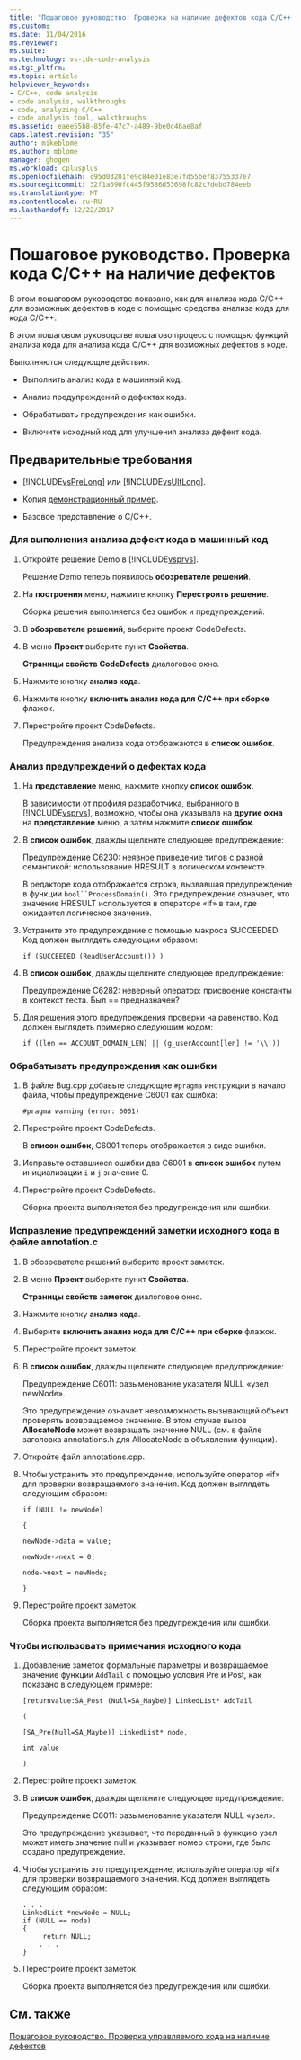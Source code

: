 ```yaml
---
title: "Пошаговое руководство: Проверка на наличие дефектов кода C/C++ | Документы Microsoft"
ms.custom: 
ms.date: 11/04/2016
ms.reviewer: 
ms.suite: 
ms.technology: vs-ide-code-analysis
ms.tgt_pltfrm: 
ms.topic: article
helpviewer_keywords:
- C/C++, code analysis
- code analysis, walkthroughs
- code, analyzing C/C++
- code analysis tool, walkthroughs
ms.assetid: eaee55b8-85fe-47c7-a489-9be0c46ae8af
caps.latest.revision: "35"
author: mikeblome
ms.author: mblome
manager: ghogen
ms.workload: cplusplus
ms.openlocfilehash: c95d03201fe9c84e01e83e7fd55bef83755337e7
ms.sourcegitcommit: 32f1a690fc445f9586d53698fc82c7debd784eeb
ms.translationtype: MT
ms.contentlocale: ru-RU
ms.lasthandoff: 12/22/2017
---
```

# <a name="walkthrough-analyzing-cc-code-for-defects"></a>Пошаговое руководство. Проверка кода C/C++ на наличие дефектов
В этом пошаговом руководстве показано, как для анализа кода C/C++ для возможных дефектов в коде с помощью средства анализа кода для кода C/C++.  
  
 В этом пошаговом руководстве пошагово процесс с помощью функций анализа кода для анализа кода C/C++ для возможных дефектов в коде.  
  
 Выполняются следующие действия.  
  
-   Выполнить анализ кода в машинный код.  
  
-   Анализ предупреждений о дефектах кода.  
  
-   Обрабатывать предупреждения как ошибки.  
  
-   Включите исходный код для улучшения анализа дефект кода.  
  
## <a name="prerequisites"></a>Предварительные требования  
  
-   [!INCLUDE[vsPreLong](../code-quality/includes/vsprelong_md.md)] или [!INCLUDE[vsUltLong](../code-quality/includes/vsultlong_md.md)].  
  
-   Копия [демонстрационный пример](../code-quality/demo-sample.md).  
  
-   Базовое представление о C/C++.  
  
### <a name="to-run-code-defect-analysis-on-native-code"></a>Для выполнения анализа дефект кода в машинный код  
  
1.  Откройте решение Demo в [!INCLUDE[vsprvs](../code-quality/includes/vsprvs_md.md)].  
  
     Решение Demo теперь появилось **обозревателе решений**.  
  
2.  На **построения** меню, нажмите кнопку **Перестроить решение**.  
  
     Сборка решения выполняется без ошибок и предупреждений.  
  
3.  В **обозревателе решений**, выберите проект CodeDefects.  
  
4.  В меню **Проект** выберите пункт **Свойства**.  
  
     **Страницы свойств CodeDefects** диалоговое окно.  
  
5.  Нажмите кнопку **анализ кода**.  
  
6.  Нажмите кнопку **включить анализ кода для C/C++ при сборке** флажок.  
  
7.  Перестройте проект CodeDefects.  
  
     Предупреждения анализа кода отображаются в **список ошибок**.  
  
### <a name="to-analyze-code-defect-warnings"></a>Анализ предупреждений о дефектах кода  
  
1.  На **представление** меню, нажмите кнопку **список ошибок**.  
  
     В зависимости от профиля разработчика, выбранного в [!INCLUDE[vsprvs](../code-quality/includes/vsprvs_md.md)], возможно, чтобы она указывала на **другие окна** на **представление** меню, а затем нажмите **список ошибок**.  
  
2.  В **список ошибок**, дважды щелкните следующее предупреждение:  
  
     Предупреждение C6230: неявное приведение типов с разной семантикой: использование HRESULT в логическом контексте.  
  
     В редакторе кода отображается строка, вызвавшая предупреждение в функции `bool``ProcessDomain()`. Это предупреждение означает, что значение HRESULT используется в операторе «if» в там, где ожидается логическое значение.  
  
3.  Устраните это предупреждение с помощью макроса SUCCEEDED. Код должен выглядеть следующим образом:  
  
    ```  
    if (SUCCEEDED (ReadUserAccount()) )  
    ```  
  
4.  В **список ошибок**, дважды щелкните следующее предупреждение:  
  
     Предупреждение C6282: неверный оператор: присвоение константы в контекст теста. Был == предназначен?  
  
5.  Для решения этого предупреждения проверки на равенство. Код должен выглядеть примерно следующим кодом:  
  
    ```  
    if ((len == ACCOUNT_DOMAIN_LEN) || (g_userAccount[len] != '\\'))  
    ```  
  
### <a name="to-treat-warning-as-an-error"></a>Обрабатывать предупреждения как ошибки  
  
1.  В файле Bug.cpp добавьте следующие `#pragma` инструкции в начало файла, чтобы предупреждение C6001 как ошибка:  
  
    ```  
    #pragma warning (error: 6001)  
    ```  
  
2.  Перестройте проект CodeDefects.  
  
     В **список ошибок**, C6001 теперь отображается в виде ошибки.  
  
3.  Исправьте оставшиеся ошибки два C6001 в **список ошибок** путем инициализации `i` и `j` значение 0.  
  
4.  Перестройте проект CodeDefects.  
  
     Сборка проекта выполняется без предупреждения или ошибки.  
  
### <a name="to-correct-the-source-code-annotation-warnings-in-annotationc"></a>Исправление предупреждений заметки исходного кода в файле annotation.c  
  
1.  В обозревателе решений выберите проект заметок.  
  
2.  В меню **Проект** выберите пункт **Свойства**.  
  
     **Страницы свойств заметок** диалоговое окно.  
  
3.  Нажмите кнопку **анализ кода**.  
  
4.  Выберите **включить анализ кода для C/C++ при сборке** флажок.  
  
5.  Перестройте проект заметок.  
  
6.  В **список ошибок**, дважды щелкните следующее предупреждение:  
  
     Предупреждение C6011: разыменование указателя NULL «узел newNode».  
  
     Это предупреждение означает невозможность вызывающий объект проверять возвращаемое значение. В этом случае вызов **AllocateNode** может возвращать значение NULL (см. в файле заголовка annotations.h для AllocateNode в объявлении функции).  
  
7.  Откройте файл annotations.cpp.  
  
8.  Чтобы устранить это предупреждение, используйте оператор «if» для проверки возвращаемого значения. Код должен выглядеть следующим образом:  
  
     `if (NULL != newNode)`  
  
     `{`  
  
     `newNode->data = value;`  
  
     `newNode->next = 0;`  
  
     `node->next = newNode;`  
  
     `}`  
  
9. Перестройте проект заметок.  
  
     Сборка проекта выполняется без предупреждения или ошибки.  
  
### <a name="to-use-source-code-annotation"></a>Чтобы использовать примечания исходного кода  
  
1.  Добавление заметок формальные параметры и возвращаемое значение функции `AddTail` с помощью условия Pre и Post, как показано в следующем примере:  
  
     `[returnvalue:SA_Post (Null=SA_Maybe)] LinkedList* AddTail`  
  
     `(`  
  
     `[SA_Pre(Null=SA_Maybe)] LinkedList* node,`  
  
     `int value`  
  
     `)`  
  
2.  Перестройте проект заметок.  
  
3.  В **список ошибок**, дважды щелкните следующее предупреждение:  
  
     Предупреждение C6011: разыменование указателя NULL «узел».  
  
     Это предупреждение указывает, что переданный в функцию узел может иметь значение null и указывает номер строки, где было создано предупреждение.  
  
4.  Чтобы устранить это предупреждение, используйте оператор «if» для проверки возвращаемого значения. Код должен выглядеть следующим образом:  
  
    ```  
    . . .  
    LinkedList *newNode = NULL;   
    if (NULL == node)  
    {  
         return NULL;  
        . . .  
    }  
    ```  
  
5.  Перестройте проект заметок.  
  
     Сборка проекта выполняется без предупреждения или ошибки.  
  
## <a name="see-also"></a>См. также  
 [Пошаговое руководство. Проверка управляемого кода на наличие дефектов](../code-quality/walkthrough-analyzing-managed-code-for-code-defects.md)